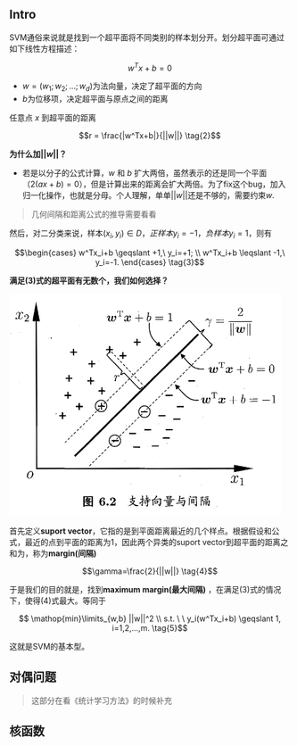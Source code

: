 ## Intro

SVM通俗来说就是找到一个超平面将不同类别的样本划分开。划分超平面可通过如下线性方程描述：

$$w^Tx+b=0 \tag{1}$$

- $w=(w_1;w_2;...;w_d)$为法向量，决定了超平面的方向
- $b$为位移项，决定超平面与原点之间的距离

任意点 $x$ 到超平面的距离

$$r = \frac{|w^Tx+b|}{||w||} \tag{2}$$

**为什么加$||w||$？**

- 若是以分子的公式计算，$w$ 和 $b$ 扩大两倍，虽然表示的还是同一个平面（$2(ax+b)=0$），但是计算出来的距离会扩大两倍。为了fix这个bug，加入归一化操作，也就是分母。个人理解，单单$||w||$还是不够的，需要约束$w$.

>几何间隔和距离公式的推导需要看看

然后，对二分类来说，样本$(x_i, y_i) \in D，正样本y_i=-1，负样本y_i=1$，则有

$$\begin{cases}
w^Tx_i+b \geqslant +1,\ y_i=+1; \\
w^Tx_i+b \leqslant -1,\ y_i=-1.
\end{cases} \tag{3}$$

**满足(3)式的超平面有无数个，我们如何选择？**

![](assets/Chapter6_SVM-99d0d.png)

首先定义**suport vector**，它指的是到平面距离最近的几个样点。根据假设和公式，最近的点到平面的距离为1，因此两个异类的suport vector到超平面的距离之和为，称为**margin(间隔)**

$$\gamma=\frac{2}{||w||} \tag{4}$$

于是我们的目的就是，找到**maximum margin(最大间隔)** ，在满足(3)式的情况下，使得(4)式最大。等同于

$$
\mathop{min}\limits_{w,b} ||w||^2 \\
s.t. \ \ y_i(w^Tx_i+b) \geqslant 1, i=1,2,...,m.
\tag{5}$$

这就是SVM的基本型。

## 对偶问题

>这部分在看《统计学习方法》的时候补充

## 核函数
